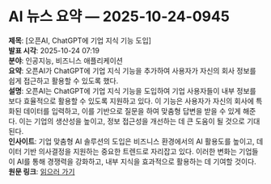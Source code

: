 # AI 뉴스 요약 — 2025-10-24-0945

**제목**: [오픈AI, ChatGPT에 기업 지식 기능 도입]  
**발표 시각**: 2025-10-24 07:19  
**분야**: 인공지능, 비즈니스 애플리케이션  
**요약**: 오픈AI가 ChatGPT에 기업 지식 기능을 추가하여 사용자가 자신의 회사 정보를 쉽게 접근하고 활용할 수 있도록 했다.  
**설명**: 오픈AI는 ChatGPT에 기업 지식 기능을 도입하여 기업 사용자들이 내부 정보를 보다 효율적으로 활용할 수 있도록 지원하고 있다. 이 기능은 사용자가 자신의 회사에 특화된 데이터를 입력하고, 이를 기반으로 질문을 하여 맞춤형 답변을 받을 수 있게 해준다. 이는 기업의 생산성을 높이고, 정보 접근성을 개선하는 데 큰 도움이 될 것으로 기대된다.  
**인사이트**: 기업 맞춤형 AI 솔루션의 도입은 비즈니스 환경에서의 AI 활용도를 높이고, 데이터 기반 의사결정을 지원하는 중요한 트렌드로 자리잡고 있다. 이러한 변화는 기업들이 AI를 통해 경쟁력을 강화하고, 내부 지식을 효과적으로 활용하는 데 기여할 것이다.  
**원문 링크**: [읽으러 가기](https://venturebeat.com/ai/openai-launches-company-knowledge-in-chatgpt-letting-you-access-your-firms)